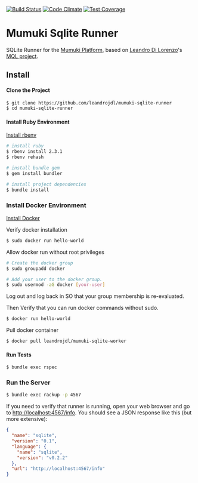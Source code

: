 
[![Build Status](https://travis-ci.org/mumuki/mumuki-sqlite-runner.svg?branch=master)](https://travis-ci.org/mumuki/mumuki-sqlite-runner)
[![Code Climate](https://codeclimate.com/github/mumuki/mumuki-sqlite-runner/badges/gpa.svg)](https://codeclimate.com/github/mumuki/mumuki-sqlite-runner)
[![Test Coverage](https://codeclimate.com/github/mumuki/mumuki-sqlite-runner/badges/coverage.svg)](https://codeclimate.com/github/mumuki/mumuki-sqlite-runner/coverage)


# Mumuki Sqlite Runner

SQLite Runner for the [Mumuki Platform](https://mumuki.io/), based on [Leandro Di Lorenzo](https://github.com/leandrojdl)'s [MQL project](https://github.com/leandrojdl/mumuki-sqlite-runner).


## Install

#### Clone the Project

```bash
$ git clone https://github.com/leandrojdl/mumuki-sqlite-runner
$ cd mumuki-sqlite-runner
```

#### Install Ruby Environment

[Install rbenv](https://github.com/rbenv/rbenv#installation)

```bash
# install ruby
$ rbenv install 2.3.1
$ rbenv rehash

# install bundle gem
$ gem install bundler

# install project dependencies
$ bundle install
```

### Install Docker Environment

[Install Docker](https://docs.docker.com/engine/installation/)

Verify docker installation

```bash
$ sudo docker run hello-world
```

Allow docker run without root privileges

```bash
# Create the docker group
$ sudo groupadd docker

# Add your user to the docker group.
$ sudo usermod -aG docker [your-user]
```

Log out and log back in SO that your group membership is re-evaluated.

Then Verify that you can run docker commands without sudo.

```bash
$ docker run hello-world
```

Pull docker container

```bash
$ docker pull leandrojdl/mumuki-sqlite-worker
```

#### Run Tests

```bash
$ bundle exec rspec
```


### Run the Server

```bash
$ bundle exec rackup -p 4567
```

If you need to verify that runner is running, open your web browser
and go to [http://localhost:4567/info](http://localhost:4567/info).
You should see a JSON response like this (but more extensive):

```json
{
  "name": "sqlite",
  "version": "0.1",
  "language": {
    "name": "sqlite",
    "version": "v0.2.2"
  },
  "url": "http://localhost:4567/info"
}
```
